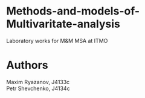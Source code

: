 # Methods-and-models-of-Multivaritate-analysis
Laboratory works for M&amp;M MSA at ITMO

# Authors

Maxim Ryazanov, J4133c  
Petr Shevchenko, J4134c
